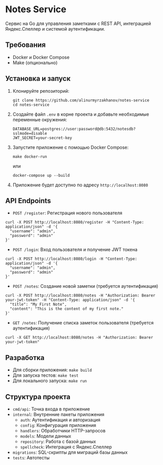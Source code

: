 # Notes Service

Cервис на Go для управления заметками с REST API, интеграцией Яндекс.Спеллер и системой аутентификации.

## Требования

- Docker и Docker Compose
- Make (опционально)

## Установка и запуск

1. Клонируйте репозиторий:
   ```
   git clone https://github.com/alinurmyrzakhanov/notes-service
   cd notes-service
   ```

2. Создайте файл `.env` в корне проекта и добавьте необходимые переменные окружения:
   ```
   DATABASE_URL=postgres://user:password@db:5432/notesdb?sslmode=disable
   JWT_SECRET=your-secret-key
   ```

3. Запустите приложение с помощью Docker Compose:
   ```
   make docker-run
   ```
   или
   ```
   docker-compose up --build
   ```

4. Приложение будет доступно по адресу `http://localhost:8080`

## API Endpoints

- `POST /register`: Регистрация нового пользователя
```
curl -X POST http://localhost:8080/register -H "Content-Type: application/json" -d '{
  "username": "admin",
  "password": "admin"
}'
```

- `POST /login`: Вход пользователя и получение JWT токена
```
curl -X POST http://localhost:8080/login -H "Content-Type: application/json" -d '{
  "username": "admin",
  "password": "admin"
}' 
```

- `POST /notes`: Создание новой заметки (требуется аутентификация)
```
curl -X POST http://localhost:8080/notes -H "Authorization: Bearer your-jwt-token" -H "Content-Type: application/json" -d '{
  "title": "My First Note",
  "content": "This is the content of my first note."
}'
```
- `GET /notes`: Получение списка заметок пользователя (требуется аутентификация)
```
curl -X GET http://localhost:8080/notes -H "Authorization: Bearer your-jwt-token"
```
## Разработка

- Для сборки приложения: `make build`
- Для запуска тестов: `make test`
- Для локального запуска: `make run`

## Структура проекта

- `cmd/api`: Точка входа в приложение
- `internal`: Внутренние пакеты приложения
  - `auth`: Аутентификация и авторизация
  - `config`: Конфигурация приложения
  - `handlers`: Обработчики HTTP-запросов
  - `models`: Модели данных
  - `repository`: Работа с базой данных
  - `spellcheck`: Интеграция с Яндекс.Спеллер
- `migrations`: SQL-скрипты для миграций базы данных
- `tests`: Автотесты

